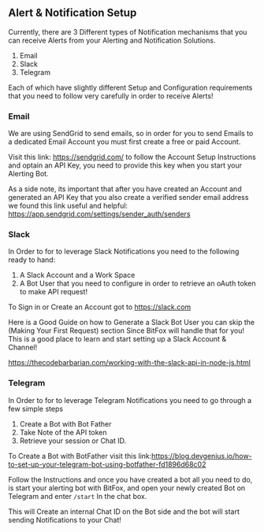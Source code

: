 ## Alert & Notification Setup

Currently, there are 3 Different types of Notification mechanisms that you can receive Alerts from your Alerting and Notification Solutions.

1. Email
2. Slack
3. Telegram

Each of which have slightly different Setup and Configuration requirements that you need to follow very carefully in order to receive Alerts!

### Email

We are using SendGrid to send emails, so in order for you to send Emails to a dedicated Email Account you must first create a free or paid Account.

Visit this link: https://sendgrid.com/ to follow the Account Setup Instructions and optain an API Key,
you need to provide this key when you start your Alerting Bot.

As a side note, its important that after you have created an Account and generated an API Key that you also create a verified sender email address we found
this link useful and helpful: https://app.sendgrid.com/settings/sender_auth/senders

### Slack

In Order to for to leverage Slack Notifications you need to the following ready to hand:

1. A Slack Account and a Work Space
2. A Bot User that you need to configure in order to retrieve an oAuth token to make API request!

To Sign in or Create an Account got to https://slack.com

Here is a Good Guide on how to Generate a Slack Bot User you can skip the (Making Your First Request) section
Since BitFox will handle that for you!
This is a good place to learn and start setting up a Slack Account & Channel!

https://thecodebarbarian.com/working-with-the-slack-api-in-node-js.html

### Telegram
In Order to for to leverage Telegram Notifications you need to go through a few simple steps

1. Create a Bot with Bot Father
2. Take Note of the API token
3. Retrieve your session or Chat ID.

To Create a Bot with BotFather visit this link:https://blog.devgenius.io/how-to-set-up-your-telegram-bot-using-botfather-fd1896d68c02

Follow the Instructions and once you have created a bot all you need to do, is start your alerting bot with BitFox,
and open your newly created Bot on Telegram and enter ``/start`` In the chat box.

This will Create an internal Chat ID on the Bot side and the bot will start sending Notifications to your Chat!

